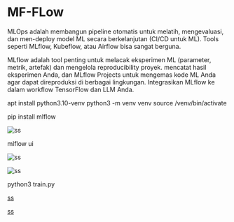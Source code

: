# MF-FLow

MLOps adalah membangun pipeline otomatis untuk melatih, mengevaluasi, dan men-deploy model ML secara berkelanjutan (CI/CD untuk ML). Tools seperti MLflow, Kubeflow, atau Airflow bisa sangat berguna.

 MLflow adalah tool penting untuk melacak eksperimen ML (parameter, metrik, artefak) dan mengelola reproducibility proyek.  mencatat hasil eksperimen Anda, dan MLflow Projects untuk mengemas kode ML Anda agar dapat direproduksi di berbagai lingkungan. Integrasikan MLflow ke dalam workflow TensorFlow dan LLM Anda.


apt install python3.10-venv
python3 -m venv venv
source /venv/bin/activate


pip install mlflow

![ss](./screenshoot/1.png)


mlflow ui

![ss](./screenshoot/2.png)

![ss](./screenshoot/3.png)


python3 train.py

[ss](./screenshoot/4.png)


[ss](./screenshoot/5.png)


